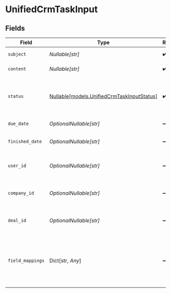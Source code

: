 # UnifiedCrmTaskInput


## Fields

| Field                                                                                | Type                                                                                 | Required                                                                             | Description                                                                          | Example                                                                              |
| ------------------------------------------------------------------------------------ | ------------------------------------------------------------------------------------ | ------------------------------------------------------------------------------------ | ------------------------------------------------------------------------------------ | ------------------------------------------------------------------------------------ |
| `subject`                                                                            | *Nullable[str]*                                                                      | :heavy_check_mark:                                                                   | The subject of the task                                                              | Answer customers                                                                     |
| `content`                                                                            | *Nullable[str]*                                                                      | :heavy_check_mark:                                                                   | The content of the task                                                              | Prepare email campaign                                                               |
| `status`                                                                             | [Nullable[models.UnifiedCrmTaskInputStatus]](../models/unifiedcrmtaskinputstatus.md) | :heavy_check_mark:                                                                   | The status of the task. Authorized values are PENDING, COMPLETED.                    | PENDING                                                                              |
| `due_date`                                                                           | *OptionalNullable[str]*                                                              | :heavy_minus_sign:                                                                   | The due date of the task                                                             | 2024-10-01T12:00:00Z                                                                 |
| `finished_date`                                                                      | *OptionalNullable[str]*                                                              | :heavy_minus_sign:                                                                   | The finished date of the task                                                        | 2024-10-01T12:00:00Z                                                                 |
| `user_id`                                                                            | *OptionalNullable[str]*                                                              | :heavy_minus_sign:                                                                   | The UUID of the user tied to the task                                                | 801f9ede-c698-4e66-a7fc-48d19eebaa4f                                                 |
| `company_id`                                                                         | *OptionalNullable[str]*                                                              | :heavy_minus_sign:                                                                   | The UUID of the company tied to the task                                             | 801f9ede-c698-4e66-a7fc-48d19eebaa4f                                                 |
| `deal_id`                                                                            | *OptionalNullable[str]*                                                              | :heavy_minus_sign:                                                                   | The UUID of the deal tied to the task                                                | 801f9ede-c698-4e66-a7fc-48d19eebaa4f                                                 |
| `field_mappings`                                                                     | Dict[str, *Any*]                                                                     | :heavy_minus_sign:                                                                   | The custom field mappings of the task between the remote 3rd party & Panora          | {<br/>"fav_dish": "broccoli",<br/>"fav_color": "red"<br/>}                           |